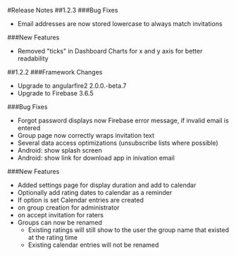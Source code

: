#Release Notes
##1.2.3
###Bug Fixes
* Email addresses are now stored lowercase to always match invitations

###New Features
* Removed "ticks" in Dashboard Charts for x and y axis for better readability

##1.2.2
###Framework Changes
* Upgrade to angularfire2 2.0.0.-beta.7
* Upgrade to Firebase 3.6.5

###Bug Fixes
* Forgot password displays now Firebase error message, if invalid email is entered
* Group page now correctly wraps invitation text
* Several data access optimizations (unsubscribe lists where possible)
* Android: show splash screen
* Android: show link for download app in inivation email

###New Features
* Added settings page for display duration and add to calendar
* Optionally add rating dates to calendar as a reminder
 * If option is set Calendar entries are created 
  * on group creation for administrator
  * on accept invitation for raters
* Groups can now be renamed
  * Existing ratings will still show to the user the  group name that existed at the rating time
  * Existing calendar entries will not be renamed
